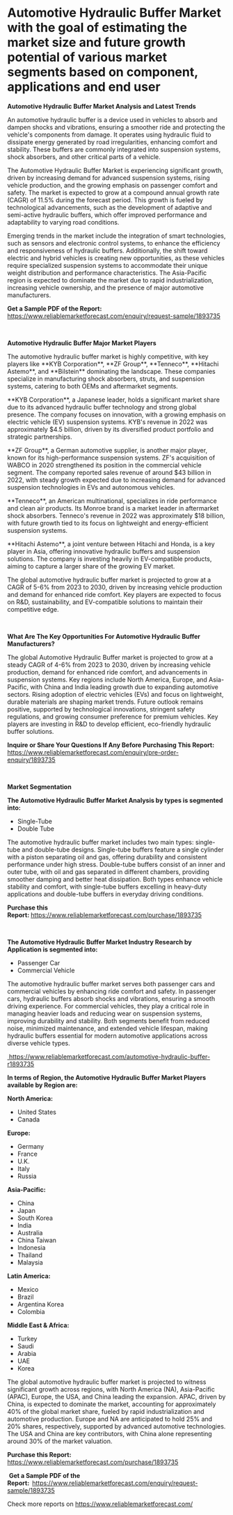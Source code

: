 <p><h1>Automotive Hydraulic Buffer Market with the goal of estimating the market size and future growth potential of various market segments based on component, applications and end user</h1></p><p><strong>Automotive Hydraulic Buffer Market Analysis and Latest Trends</strong></p>
<p><p>An automotive hydraulic buffer is a device used in vehicles to absorb and dampen shocks and vibrations, ensuring a smoother ride and protecting the vehicle's components from damage. It operates using hydraulic fluid to dissipate energy generated by road irregularities, enhancing comfort and stability. These buffers are commonly integrated into suspension systems, shock absorbers, and other critical parts of a vehicle.</p><p>The Automotive Hydraulic Buffer Market is experiencing significant growth, driven by increasing demand for advanced suspension systems, rising vehicle production, and the growing emphasis on passenger comfort and safety. The market is expected to grow at a compound annual growth rate (CAGR) of 11.5% during the forecast period. This growth is fueled by technological advancements, such as the development of adaptive and semi-active hydraulic buffers, which offer improved performance and adaptability to varying road conditions.</p><p>Emerging trends in the market include the integration of smart technologies, such as sensors and electronic control systems, to enhance the efficiency and responsiveness of hydraulic buffers. Additionally, the shift toward electric and hybrid vehicles is creating new opportunities, as these vehicles require specialized suspension systems to accommodate their unique weight distribution and performance characteristics. The Asia-Pacific region is expected to dominate the market due to rapid industrialization, increasing vehicle ownership, and the presence of major automotive manufacturers.</p></p>
<p><strong>Get a Sample PDF of the Report:&nbsp;</strong> <a href="https://www.reliablemarketforecast.com/enquiry/request-sample/1893735?utm_campaign=1108&utm_medium=2&utm_source=Github&utm_content=ia&utm_term=24012025&utm_id=automotive-hydraulic-buffer">https://www.reliablemarketforecast.com/enquiry/request-sample/1893735</a></p>
<p>&nbsp;</p>
<p><strong>Automotive Hydraulic Buffer Major Market Players</strong></p>
<p><p>The automotive hydraulic buffer market is highly competitive, with key players like **KYB Corporation**, **ZF Group**, **Tenneco**, **Hitachi Astemo**, and **Bilstein** dominating the landscape. These companies specialize in manufacturing shock absorbers, struts, and suspension systems, catering to both OEMs and aftermarket segments.</p><p>**KYB Corporation**, a Japanese leader, holds a significant market share due to its advanced hydraulic buffer technology and strong global presence. The company focuses on innovation, with a growing emphasis on electric vehicle (EV) suspension systems. KYB's revenue in 2022 was approximately $4.5 billion, driven by its diversified product portfolio and strategic partnerships.</p><p>**ZF Group**, a German automotive supplier, is another major player, known for its high-performance suspension systems. ZF's acquisition of WABCO in 2020 strengthened its position in the commercial vehicle segment. The company reported sales revenue of around $43 billion in 2022, with steady growth expected due to increasing demand for advanced suspension technologies in EVs and autonomous vehicles.</p><p>**Tenneco**, an American multinational, specializes in ride performance and clean air products. Its Monroe brand is a market leader in aftermarket shock absorbers. Tenneco's revenue in 2022 was approximately $18 billion, with future growth tied to its focus on lightweight and energy-efficient suspension systems.</p><p>**Hitachi Astemo**, a joint venture between Hitachi and Honda, is a key player in Asia, offering innovative hydraulic buffers and suspension solutions. The company is investing heavily in EV-compatible products, aiming to capture a larger share of the growing EV market.</p><p>The global automotive hydraulic buffer market is projected to grow at a CAGR of 5-6% from 2023 to 2030, driven by increasing vehicle production and demand for enhanced ride comfort. Key players are expected to focus on R&D, sustainability, and EV-compatible solutions to maintain their competitive edge.</p></p>
<p>&nbsp;</p>
<p><strong>What Are The Key Opportunities For Automotive Hydraulic Buffer Manufacturers?</strong></p>
<p><p>The global Automotive Hydraulic Buffer market is projected to grow at a steady CAGR of 4-6% from 2023 to 2030, driven by increasing vehicle production, demand for enhanced ride comfort, and advancements in suspension systems. Key regions include North America, Europe, and Asia-Pacific, with China and India leading growth due to expanding automotive sectors. Rising adoption of electric vehicles (EVs) and focus on lightweight, durable materials are shaping market trends. Future outlook remains positive, supported by technological innovations, stringent safety regulations, and growing consumer preference for premium vehicles. Key players are investing in R&D to develop efficient, eco-friendly hydraulic buffer solutions.</p></p>
<p><strong>Inquire or Share Your Questions If Any Before Purchasing This Report:</strong> <a href="https://www.reliablemarketforecast.com/enquiry/pre-order-enquiry/1893735?utm_campaign=1108&utm_medium=2&utm_source=Github&utm_content=ia&utm_term=24012025&utm_id=automotive-hydraulic-buffer">https://www.reliablemarketforecast.com/enquiry/pre-order-enquiry/1893735</a></p>
<p>&nbsp;</p>
<p><strong>Market Segmentation</strong></p>
<p><strong>The Automotive Hydraulic Buffer Market Analysis by types is segmented into:</strong></p>
<p><ul><li>Single-Tube</li><li>Double Tube</li></ul></p>
<p><p>The automotive hydraulic buffer market includes two main types: single-tube and double-tube designs. Single-tube buffers feature a single cylinder with a piston separating oil and gas, offering durability and consistent performance under high stress. Double-tube buffers consist of an inner and outer tube, with oil and gas separated in different chambers, providing smoother damping and better heat dissipation. Both types enhance vehicle stability and comfort, with single-tube buffers excelling in heavy-duty applications and double-tube buffers in everyday driving conditions.</p></p>
<p><strong>Purchase this Report:&nbsp;</strong><a href="https://www.reliablemarketforecast.com/purchase/1893735?utm_campaign=1108&utm_medium=2&utm_source=Github&utm_content=ia&utm_term=24012025&utm_id=automotive-hydraulic-buffer">https://www.reliablemarketforecast.com/purchase/1893735</a></p>
<p>&nbsp;</p>
<p><strong>The Automotive Hydraulic Buffer Market Industry Research by Application is segmented into:</strong></p>
<p><ul><li>Passenger Car</li><li>Commercial Vehicle</li></ul></p>
<p><p>The automotive hydraulic buffer market serves both passenger cars and commercial vehicles by enhancing ride comfort and safety. In passenger cars, hydraulic buffers absorb shocks and vibrations, ensuring a smooth driving experience. For commercial vehicles, they play a critical role in managing heavier loads and reducing wear on suspension systems, improving durability and stability. Both segments benefit from reduced noise, minimized maintenance, and extended vehicle lifespan, making hydraulic buffers essential for modern automotive applications across diverse vehicle types.</p></p>
<p><a href="https://www.reliablemarketforecast.com/automotive-hydraulic-buffer-r1893735?utm_campaign=1108&utm_medium=2&utm_source=Github&utm_content=ia&utm_term=24012025&utm_id=automotive-hydraulic-buffer">&nbsp;https://www.reliablemarketforecast.com/automotive-hydraulic-buffer-r1893735</a></p>
<p><strong>In terms of Region, the Automotive Hydraulic Buffer Market Players available by Region are:</strong></p>
<p>
    <p> <strong> North America: </strong>
        <ul>
            <li>United States</li>
            <li>Canada</li>
        </ul>
        </p> 
    <p> <strong> Europe: </strong>
        <ul>
            <li>Germany</li>
            <li>France</li>
            <li>U.K.</li>
            <li>Italy</li>
            <li>Russia</li>
        </ul>
        </p> 
    <p> <strong> Asia-Pacific: </strong>
        <ul>
            <li>China</li>
            <li>Japan</li>
            <li>South Korea</li>
            <li>India</li>
            <li>Australia</li>
            <li>China Taiwan</li>
            <li>Indonesia</li>
            <li>Thailand</li>
            <li>Malaysia</li>
        </ul>
        </p> 
    <p> <strong> Latin America: </strong>
        <ul>
            <li>Mexico</li>
            <li>Brazil</li>
            <li>Argentina Korea</li>
            <li>Colombia</li>
        </ul>
        </p> 
    <p> <strong> Middle East & Africa: </strong>
        <ul>
            <li>Turkey</li>
            <li>Saudi</li>
            <li>Arabia</li>
            <li>UAE</li>
            <li>Korea</li>
        </ul>
    </p>
    </p>
<p><p>The global automotive hydraulic buffer market is projected to witness significant growth across regions, with North America (NA), Asia-Pacific (APAC), Europe, the USA, and China leading the expansion. APAC, driven by China, is expected to dominate the market, accounting for approximately 40% of the global market share, fueled by rapid industrialization and automotive production. Europe and NA are anticipated to hold 25% and 20% shares, respectively, supported by advanced automotive technologies. The USA and China are key contributors, with China alone representing around 30% of the market valuation.</p></p>
<p><strong>Purchase this Report: </strong><a href="https://www.reliablemarketforecast.com/purchase/1893735?utm_campaign=1108&utm_medium=2&utm_source=Github&utm_content=ia&utm_term=24012025&utm_id=automotive-hydraulic-buffer">https://www.reliablemarketforecast.com/purchase/1893735</a></p>
<p>&nbsp;<strong>Get a Sample PDF of the Report:&nbsp;&nbsp;</strong><a href="https://www.reliablemarketforecast.com/enquiry/request-sample/1893735?utm_campaign=1108&utm_medium=2&utm_source=Github&utm_content=ia&utm_term=24012025&utm_id=automotive-hydraulic-buffer">https://www.reliablemarketforecast.com/enquiry/request-sample/1893735</a></p>
<p><strong></strong></p>
<p>Check more reports on <a href="https://www.reliablemarketforecast.com/?utm_campaign=1108&utm_medium=2&utm_source=Github&utm_content=ia&utm_term=24012025&utm_id=automotive-hydraulic-buffer">https://www.reliablemarketforecast.com/</a></p>